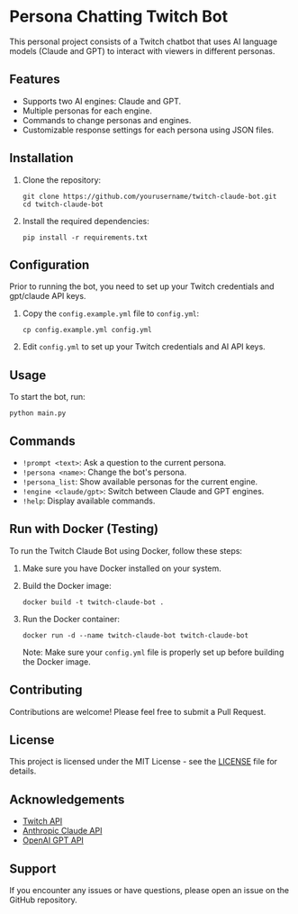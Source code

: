 # Persona Chatting Twitch Bot

This personal project consists of a Twitch chatbot that uses AI language models (Claude and GPT) to interact with viewers in different personas.

## Features

- Supports two AI engines: Claude and GPT.
- Multiple personas for each engine.
- Commands to change personas and engines.
- Customizable response settings for each persona using JSON files.

## Installation

1. Clone the repository:
   ```
   git clone https://github.com/yourusername/twitch-claude-bot.git
   cd twitch-claude-bot
   ```

2. Install the required dependencies:
   ```
   pip install -r requirements.txt
   ```

## Configuration

Prior to running the bot, you need to set up your Twitch credentials and gpt/claude API keys. 

1. Copy the `config.example.yml` file to `config.yml`:
   ```
   cp config.example.yml config.yml
   ```

2. Edit `config.yml` to set up your Twitch credentials and AI API keys.

## Usage

To start the bot, run:
   ```
   python main.py
   ```

## Commands

- `!prompt <text>`: Ask a question to the current persona.
- `!persona <name>`: Change the bot's persona.
- `!persona_list`: Show available personas for the current engine.
- `!engine <claude/gpt>`: Switch between Claude and GPT engines.
- `!help`: Display available commands.


## Run with Docker (Testing)

To run the Twitch Claude Bot using Docker, follow these steps:

1. Make sure you have Docker installed on your system.

2. Build the Docker image:
   ```
   docker build -t twitch-claude-bot .
   ```

3. Run the Docker container:
   ```
   docker run -d --name twitch-claude-bot twitch-claude-bot
   ```

   Note: Make sure your `config.yml` file is properly set up before building the Docker image.

## Contributing

Contributions are welcome! Please feel free to submit a Pull Request.

## License

This project is licensed under the MIT License - see the [LICENSE](LICENSE) file for details.

## Acknowledgements

- [Twitch API](https://dev.twitch.tv/docs/api/)
- [Anthropic Claude API](https://www.anthropic.com)
- [OpenAI GPT API](https://openai.com/api/)

## Support

If you encounter any issues or have questions, please open an issue on the GitHub repository.
